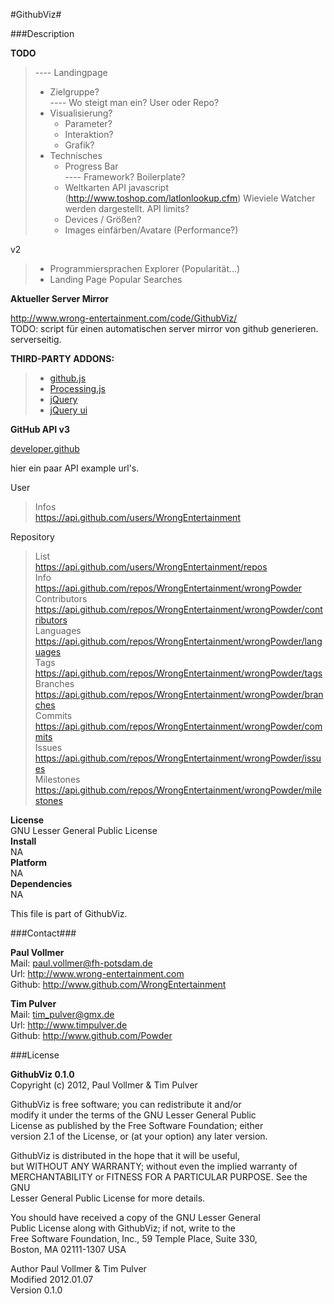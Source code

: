 #GithubViz#
  
###Description  
  
**TODO**  
  
> ---- Landingpage  
> - Zielgruppe?  
> ---- Wo steigt man ein? User oder Repo?  
> - Visualisierung?  
>   - Parameter?  
>   - Interaktion?  
>   - Grafik?  
> - Technisches  
>   - Progress Bar  
>   ---- Framework? Boilerplate?  
>   - Weltkarten API javascript  (http://www.toshop.com/latlonlookup.cfm) Wieviele Watcher werden dargestellt. API limits?  
>   - Devices / Größen?  
>   - Images einfärben/Avatare (Performance?)    

v2  

> - Programmiersprachen Explorer (Popularität...)  
> - Landing Page Popular Searches


**Aktueller Server Mirror**  
  
http://www.wrong-entertainment.com/code/GithubViz/  
TODO: script für einen automatischen server mirror von github generieren. serverseitig.

**THIRD-PARTY ADDONS:**  
  
> - [github.js](https://github.com/fitzgen/github-api)  
> - [Processing.js](https://github.com/jeresig/processing-js)  
> - [jQuery](https://github.com/jquery/jquery)  
> - [jQuery ui](https://github.com/jquery/jquery-ui)  
  
  
**GitHub API v3**  
  
[developer.github](http://developer.github.com/)  

hier ein paar API example url's.  

User  

> Infos  
> https://api.github.com/users/WrongEntertainment  

Repository  

> List  
> https://api.github.com/users/WrongEntertainment/repos  
> Info  
> https://api.github.com/repos/WrongEntertainment/wrongPowder  
> Contributors  
> https://api.github.com/repos/WrongEntertainment/wrongPowder/contributors  
> Languages  
> https://api.github.com/repos/WrongEntertainment/wrongPowder/languages  
> Tags  
> https://api.github.com/repos/WrongEntertainment/wrongPowder/tags  
> Branches  
> https://api.github.com/repos/WrongEntertainment/wrongPowder/branches  
> Commits  
> https://api.github.com/repos/WrongEntertainment/wrongPowder/commits  
> Issues  
> https://api.github.com/repos/WrongEntertainment/wrongPowder/issues  
> Milestones  
>https://api.github.com/repos/WrongEntertainment/wrongPowder/milestones

**License**  
GNU Lesser General Public License  
**Install**  
NA  
**Platform**  
NA  
**Dependencies**  
NA    
  
This file is part of GithubViz.  

###Contact###

**Paul Vollmer**  
Mail: paul.vollmer@fh-potsdam.de  
Url: http://www.wrong-entertainment.com  
Github: http://www.github.com/WrongEntertainment  
  
**Tim Pulver**  
Mail: tim_pulver@gmx.de  
Url: http://www.timpulver.de  
Github: http://www.github.com/Powder  
  
###License  

**GithubViz 0.1.0**  
Copyright (c) 2012, Paul Vollmer & Tim Pulver  
  
GithubViz is free software; you can redistribute it and/or  
modify it under the terms of the GNU Lesser General Public  
License as published by the Free Software Foundation; either  
version 2.1 of the License, or (at your option) any later version.  
  
GithubViz is distributed in the hope that it will be useful,  
but WITHOUT ANY WARRANTY; without even the implied warranty of  
MERCHANTABILITY or FITNESS FOR A PARTICULAR PURPOSE.  See the GNU  
Lesser General Public License for more details.  
  
You should have received a copy of the GNU Lesser General  
Public License along with GithubViz; if not, write to the  
Free Software Foundation, Inc., 59 Temple Place, Suite 330,  
Boston, MA  02111-1307  USA  
  
Author      Paul Vollmer & Tim Pulver  
Modified    2012.01.07  
Version     0.1.0